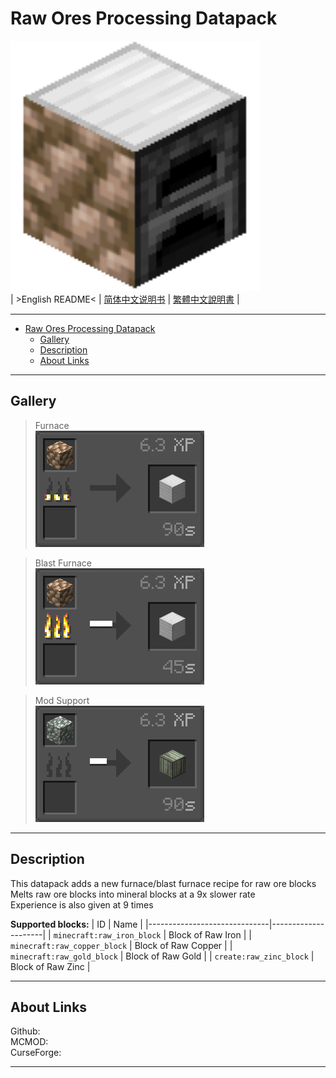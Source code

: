 <p align="center">

# Raw Ores Processing Datapack
![./img/icon/icon%20400x400.png](./img/icon/icon%20400x400.png)  
| >English README< | [简体中文说明书](.//docsREADME.zho-hants_CN.md) | [繁體中文說明書](.//docsREADME.zho-hant_TW.md) |

</p>

---

- [Raw Ores Processing Datapack](#raw-ores-processing-datapack)
  - [Gallery](#gallery)
  - [Description](#description)
  - [About Links](#about-links)

---

## Gallery

>Furnace  
>![./img/docs/0.png](./img/docs/0.png)  

>Blast Furnace  
>![./img/docs/1.png](./img/docs/1.png)  

>Mod Support  
>![./img/docs/2.png](./img/docs/2.png)

---

## Description

This datapack adds a new furnace/blast furnace recipe for raw ore blocks  
Melts raw ore blocks into mineral blocks at a 9x slower rate  
Experience is also given at 9 times  

**Supported blocks:**
| ID                           | Name                |
|------------------------------|---------------------|
| `minecraft:raw_iron_block`   | Block of Raw Iron   |
| `minecraft:raw_copper_block` | Block of Raw Copper |
| `minecraft:raw_gold_block`   | Block of Raw Gold   |
| `create:raw_zinc_block`      | Block of Raw Zinc   |

---

## About Links

Github:   
MCMOD:   
CurseForge:

---